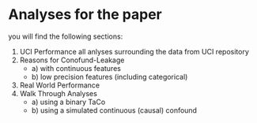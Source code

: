# Analyses for the paper 
you will find the following sections:  

1. UCI Performance 
    all anlyses surrounding the data from UCI repository 
2. Reasons for Conofund-Leakage 
    - a) with continuous features 
    - b) low precision features (including categorical)
3. Real World Performance
4. Walk Through Analyses  
    - a) using a binary TaCo 
    - b)  using a simulated continuous (causal) confound 


